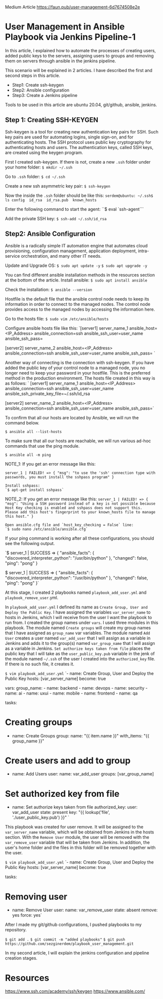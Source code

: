 Medium Article
https://faun.pub/user-management-6d7674508e2e

# User Management in Ansible Playbook via Jenkins Pipeline-1
In this article, I explained how to automate the processes of creating users, added public keys to the servers, assigning users to groups and removing them on servers through ansible in the jenkins pipeline.

This scenario will be explained in 2 articles. I have described the first and second steps in this article.
- Step1: Create ssh-keygen
- Step2: Ansible configuration
- Step3: Create a Jenkins pipeline

Tools to be used in this article are ubuntu 20.04, git/github, ansible, jenkins.

## Step 1: Creating SSH-KEYGEN

Ssh-keygen is a tool for creating new authentication key pairs for SSH. Such key pairs are used for automating logins, single sign-on, and for authenticating hosts. The SSH protocol uses public key cryptography for authenticating hosts and users. The authentication keys, called SSH keys, are created using the keygen program.

First I created ssh-keygen. If there is not, create a new `.ssh` folder under your home folder:
`$ mkdir ~/.ssh`

Go to `.ssh` folder:
`$ cd ~/.ssh`

Create a new ssh asymmetric key pair:
`$ ssh-keygen`

Now the inside the `.ssh` folder should be like this:
`serdem@ubuntu: ~/.ssh$ ls
config  id_rsa  id_rsa.pub  known_hosts`

Enter the following command to start the agent:
``$ eval `ssh-agent```

Add the private SSH key:
`$ ssh-add ~/.ssh/id_rsa`

## Step2: Ansible Configuration

Ansible is a radically simple IT automation engine that automates cloud provisioning, configuration management, application deployment, intra-service orchestration, and many other IT needs.

Update and Upgrade OS:
`$ sudo apt update -y`
`$ sudo apt upgrade -y`

You can find different ansible installation methods in the resources section at the bottom of the article.
Install ansible:
`$ sudo apt install ansible`

Check the installation:
`$ ansible --version`

Hostfile is the default file that the ansible control node needs to keep its information in order to connect to the managed nodes. The control node provides access to the managed nodes by accessing the information here.

Go to the hosts file:
`$ sudo vim /etc/ansible/hosts`

Configure ansible hosts file like this:
`[server1]
server_name_1 ansible_host=<IP_Address> ansible_connection=ssh ansible_ssh_user=user_name ansible_ssh_pass=<Password>

[server2]
server_name_2 ansible_host=<IP_Address> ansible_connection=ssh ansible_ssh_user=user_name ansible_ssh_pass=<Password>
`

Another way of connecting is the connection with ssh-keygen. If you have added the public key of your control node to a managed node, you no longer need to keep your password in your hostfile. This is the preferred method in the production environment. The hosts file created in this way is as follows:
`
[server1]
server_name_1 ansible_host=<IP_Address> ansible_connection=ssh ansible_ssh_user=user_name ansible_ssh_private_key_file=~/.ssh/id_rsa

[server2]
server_name_2 ansible_host=<IP_Address> ansible_connection=ssh ansible_ssh_user=user_name ansible_ssh_pass=<Password>`

To confirm that all our hosts are located by Ansible, we will run the command below.

`$ ansible all --list-hosts`

To make sure that all our hosts are reachable, we will run various ad-hoc commands that use the ping module.

`$ ansible all -m ping`

NOTE_1: If you get an error message like this:

`server_1 | FAILED! => {
    "msg": "to use the 'ssh' connection type with passwords, you must install the sshpass program"
}`

    Install sshpass:
    `$ apt-get install sshpass`

NOTE_2: If you get an error message like this:
`server_1 | FAILED! => {
    "msg": "Using a SSH password instead of a key is not possible because Host Key checking is enabled and sshpass does not support this.  Please add this host's fingerprint to your known_hosts file to manage this host."
}`

    Open ansible.cfg file and `host_key_checking = False` line:
    `$ sudo nano /etc/ansible/ansible.cfg`

If your ping command is working after all these configurations, you should see the following output.

`$ server_1 | SUCCESS => {
    "ansible_facts": {
        "discovered_interpreter_python": "/usr/bin/python"
    },
    "changed": false,
    "ping": "pong"
}

$ server_1 | SUCCESS => {
    "ansible_facts": {
        "discovered_interpreter_python": "/usr/bin/python"
    },
    "changed": false,
    "ping": "pong"
}`

At this stage, I created 2 playbooks named `playbook_add_user.yml` and `playbook_remove_user`.yml.

In `playbook_add_user.yml` I defined its name as `Create Group, User and Deploy the Public Key`. I have assigned the variables `var_server_name` to hosts in Jenkins, which I will receive from the user I want the playbook to run from. I created the group names under `vars`. I used three modules in this playbook. The module named `Create groups` will create my group names that I have assigned as `group_name` var variables. The module named `Add User` creates a user named `var_add_user` that I will assign as a variable in Jenkins and adds it to the group(s) named `var_group_name` that I will assign as a variable in Jenkins. `Set authorize keys taken from file` places the public key that I will take as the `user_public_key.pub` variable in the jenk of the module named `~/.ssh` of the user I created into the `authorized_key` file. If there is no such file, it creates it.

`$ vim playbook_add_user.yml`
`- name: Create Group, User and Deploy the Public Key
  hosts: [var_server_name]
  become: true

  vars:
    group_name:
    - name: backend
    - name: devops
    - name: security
    - name: ai
    - name: uxui
    - name: mobile
    - name: frontend
    - name: qa
  
  tasks:

# Creating groups
  - name: Create Groups
    group:
      name: "{{ item.name }}"
    with_items: "{{ group_name }}"

# Create users and add to group 
  - name: Add Users
    user:
      name: var_add_user
      groups: [var_group_name]

# Set authorized key from file
  - name: Set authorize keys taken from file
    authorized_key:
      user: var_add_user
      state: present
      key: "{{ lookup('file', './user_public_key.pub') }}"
`

This playbook was created for user remove. It will be assigned to the `var_server_name` variable, which will be obtained from Jenkins in the hosts section. With the `Remove User` module, the user will be removed with the `var_remove_user` variable that will be taken from Jenkins. In addition, the user's home folder and the files in this folder will be removed together with the user.

`$ vim playbook_add_user.yml`
`- name: Create Group, User and Deploy the Public Key
  hosts: [var_server_name]
  become: true

  tasks:
# Removing user
  - name: Remove User
    user:
      name: var_remove_user
      state: absent
      remove: yes
      force: yes`

After I made my git/github configurations, I pushed playbooks to my repository.

`$ git add .`
`$ git commit -m "added playbooks"`
`$ git push https://github.com/sezginerdem/playbook_user_management.git`

In my second article, I will explain the jenkins configuration and pipeline creation stages.

# Resources

https://www.ssh.com/academy/ssh/keygen
https://www.ansible.com/
